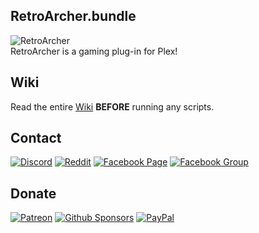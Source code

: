 ## RetroArcher.bundle
![RetroArcher](https://raw.githubusercontent.com/RetroArcher/RetroArcher.branding/main/logos/RetroArcher-clear-256x256.png)  
RetroArcher is a gaming plug-in for Plex!

## Wiki
Read the entire [Wiki](../../wiki) **BEFORE** running any scripts.

## Contact
[![Discord](https://raw.githubusercontent.com/gauravghongde/social-icons/master/PNG/Color/Discord.png)](https://discord.gg/d6MpcrbYQs) 
[![Reddit](https://raw.githubusercontent.com/gauravghongde/social-icons/master/PNG/Color/Reddit.png)](https://www.reddit.com/r/RetroArcher) 
[![Facebook Page](https://raw.githubusercontent.com/gauravghongde/social-icons/master/PNG/Color/Facebook.png)](https://www.facebook.com/RetroArcherFB) 
[![Facebook Group](https://raw.githubusercontent.com/gauravghongde/social-icons/master/PNG/Black/Facebook_black.png)](https://www.facebook.com/groups/retroracher) 

## Donate
[![Patreon](https://raw.githubusercontent.com/gauravghongde/social-icons/master/PNG/Color/Patreon.png)](https://www.patreon.com/ReenigneArcher) 
[![Github Sponsors](https://raw.githubusercontent.com/gauravghongde/social-icons/master/PNG/Color/Github.png)](https://github.com/sponsors/ReenigneArcher) 
[![PayPal](https://raw.githubusercontent.com/gauravghongde/social-icons/master/PNG/Color/PayPal.png)](https://paypal.me/ReenigneArcher) 
